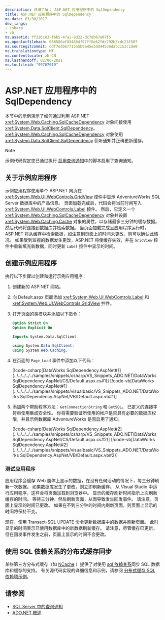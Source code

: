 ```yaml
---
description: 详细了解： ASP.NET 应用程序中的 SqlDependency
title: ASP.NET 应用程序中的 SqlDependency
ms.date: 03/30/2017
dev_langs:
- csharp
- vb
ms.assetid: ff226ce3-f6b5-47a1-8d22-dc78b67e07f5
ms.openlocfilehash: 686586af834884f97ff8e62fdc792b3cdc23f507
ms.sourcegitcommit: ddf7edb67715a5b9a45e3dd44536dabc153c1de0
ms.translationtype: MT
ms.contentlocale: zh-CN
ms.lasthandoff: 02/06/2021
ms.locfileid: "99767019"
---
```

# <a name="sqldependency-in-an-aspnet-application"></a>ASP.NET 应用程序中的 SqlDependency

本节中的示例演示了如何通过利用 ASP.NET <xref:System.Web.Caching.SqlCacheDependency> 对象间接使用 <xref:System.Data.SqlClient.SqlDependency>。 <xref:System.Web.Caching.SqlCacheDependency> 对象使用 <xref:System.Data.SqlClient.SqlDependency> 侦听通知并正确更新缓存。  
  
> [!NOTE]
> 示例代码假定您已通过执行 [启用查询通知](enabling-query-notifications.md)中的脚本启用了查询通知。  
  
## <a name="about-the-sample-application"></a>关于示例应用程序  

 示例应用程序使用单个 ASP.NET 网页在 <xref:System.Web.UI.WebControls.GridView> 控件中显示 AdventureWorks SQL Server 数据库中的产品信息。 页面加载完成后，代码会将当前时间写入 <xref:System.Web.UI.WebControls.Label> 控件。 然后，它定义一个 <xref:System.Web.Caching.SqlCacheDependency> 对象并设置 <xref:System.Web.Caching.Cache> 对象的属性，以存储最多三分钟的缓存数据。 然后代码将连接到数据库并检索数据。 当页面加载完成且应用程序运行时，ASP.NET 将从缓存中检索数据，如注意到页面上的时间未更改，则可以确认此情况。 如果受到监视的数据发生更改，ASP.NET 将使缓存失效，并在 `GridView` 控件中重新填充新数据，同时更新 `Label` 控件中显示的时间。  
  
## <a name="creating-the-sample-application"></a>创建示例应用程序  

 执行以下步骤以创建和运行示例应用程序：  
  
1. 创建新的 ASP.NET 网站。  
  
2. 向 Default.aspx 页面添加 <xref:System.Web.UI.WebControls.Label> 和 <xref:System.Web.UI.WebControls.GridView> 控件。  
  
3. 打开页面的类模块并添加以下指令：  
  
    ```vb  
    Option Strict On  
    Option Explicit On  
  
    Imports System.Data.SqlClient  
    ```  
  
    ```csharp  
    using System.Data.SqlClient;  
    using System.Web.Caching;  
    ```  
  
4. 在页面的 `Page_Load` 事件中添加以下代码：  
  
     [!code-csharp[DataWorks SqlDependency.AspNet#1](../../../../../samples/snippets/csharp/VS_Snippets_ADO.NET/DataWorks SqlDependency.AspNet/CS/Default.aspx.cs#1)]
     [!code-vb[DataWorks SqlDependency.AspNet#1](../../../../../samples/snippets/visualbasic/VS_Snippets_ADO.NET/DataWorks SqlDependency.AspNet/VB/Default.aspx.vb#1)]  
  
5. 添加两个帮助程序方法：`GetConnectionString` 和 `GetSQL`。 已定义的连接字符串使用集成安全性。 你将需要验证所使用的帐户是否具有必要的数据库权限，并且示例数据库 AdventureWorks 是否启用了通知。
  
     [!code-csharp[DataWorks SqlDependency.AspNet#2](../../../../../samples/snippets/csharp/VS_Snippets_ADO.NET/DataWorks SqlDependency.AspNet/CS/Default.aspx.cs#2)]
     [!code-vb[DataWorks SqlDependency.AspNet#2](../../../../../samples/snippets/visualbasic/VS_Snippets_ADO.NET/DataWorks SqlDependency.AspNet/VB/Default.aspx.vb#2)]  
  
### <a name="testing-the-application"></a>测试应用程序  

 应用程序会缓存 Web 窗体上显示的数据，在没有任何活动的情况下，每三分钟刷新一次数据。 如果数据库发生了更改，则立即刷新缓存。 从 Visual Studio 中运行应用程序，这样会将页面加载到浏览器中。 显示的缓存刷新时间指示上次刷新缓存的时间。 等待三分钟，然后刷新页面，从而导致发生回发事件。 请注意，页面上显示的时间已更改。 如果在不到三分钟的时间内刷新页面，则页面上显示的时间将保持不变。  
  
 现在，使用 Transact-SQL UPDATE 命令更新数据库中的数据并刷新页面。 此时显示的时间表示已使用数据库中的新数据刷新缓存。 请注意，尽管缓存已更新，但在回发事件发生之前，页面上显示的时间不会更改。  

## <a name="distributed-cache-synchronization-using-sql-dependency"></a>使用 SQL 依赖关系的分布式缓存同步

某些第三方分布式缓存（如 [NCache](https://www.alachisoft.com/ncache) ）提供了对使用 [sql 依赖关系](https://www.alachisoft.com/resources/docs/ncache/prog-guide/sql-dependency.html)同步 SQL 数据库和缓存的支持。 有关源代码实现的详细信息和示例，请参阅 [分布式缓存 SQL 依赖项示例](https://github.com/Alachisoft/NCache-Samples/tree/master/dotnet/Dependencies/SQLDependency)。

## <a name="see-also"></a>请参阅

- [SQL Server 中的查询通知](query-notifications-in-sql-server.md)
- [ADO.NET 概述](../ado-net-overview.md)
